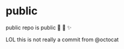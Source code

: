 # public

public repo is public :open_book: :eyes: :sparkles:

LOL this is not really a commit from @octocat
